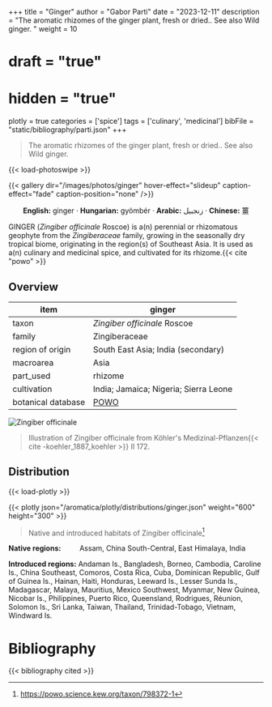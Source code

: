 +++
title = "Ginger"
author = "Gabor Parti"
date = "2023-12-11"
description = "The aromatic rhizomes of the ginger plant, fresh or dried.. See also Wild ginger. "
weight = 10
# draft = "true"
# hidden = "true"
plotly = true
categories = ['spice']
tags = ['culinary', 'medicinal']
bibFile = "static/bibliography/parti.json"
+++

>The aromatic rhizomes of the ginger plant, fresh or dried.. See also Wild ginger.  [<i class="fab fa-wikipedia-w"></i>](https://en.wikipedia.org/wiki/Ginger)

{{< load-photoswipe >}}

{{< gallery dir="/images/photos/ginger" hover-effect="slideup" caption-effect="fade" caption-position="none" />}}

<center>

**English:** ginger · **Hungarian:** gyömbér · **Arabic:** <span class="arabic-text" dir="rtl">زنجبيل</span> · **Chinese:** <span class="traditional-chinese-text">薑</span>

</center>

GINGER (*Zingiber officinale* Roscoe) is a(n) perennial or rhizomatous geophyte from the *Zingiberaceae* family, growing in the seasonally dry tropical biome, originating in the region(s) of Southeast Asia. It is used as a(n) culinary and medicinal spice, and cultivated for its rhizome.{{< cite "powo" >}}

## Overview

|       item       |                       ginger                      |
|------------------|---------------------------------------------------|
|       taxon      |            *Zingiber officinale* Roscoe           |
|      family      |                   Zingiberaceae                   |
| region of origin |         South East Asia; India (secondary)        |
|     macroarea    |                        Asia                       |
|     part_used    |                      rhizome                      |
|    cultivation   |       India; Jamaica; Nigeria; Sierra Leone       |
|botanical database|[POWO](https://powo.science.kew.org/taxon/798372-1)|

![Zingiber officinale](/images/illustrations/ginger.png?width=40rem "Illustration of Zingiber officinale from Köhler's Medizinal-Pflanzen")

>Illustration of Zingiber officinale from Köhler's Medizinal-Pflanzen{{< cite -koehler_1887_koehler >}} II 172.

## Distribution

{{< load-plotly >}}

{{< plotly json="/aromatica/plotly/distributions/ginger.json" weight="600" height="300" >}}

>Native and introduced habitats of Zingiber officinale[^powo]

[^powo]: https://powo.science.kew.org/taxon/798372-1

<p style="text-align:left;">

**Native regions:** &ensp; &ensp; &ensp; Assam, China South-Central, East Himalaya, India

**Introduced regions:** Andaman Is., Bangladesh, Borneo, Cambodia, Caroline Is., China Southeast, Comoros, Costa Rica, Cuba, Dominican Republic, Gulf of Guinea Is., Hainan, Haiti, Honduras, Leeward Is., Lesser Sunda Is., Madagascar, Malaya, Mauritius, Mexico Southwest, Myanmar, New Guinea, Nicobar Is., Philippines, Puerto Rico, Queensland, Rodrigues, Réunion, Solomon Is., Sri Lanka, Taiwan, Thailand, Trinidad-Tobago, Vietnam, Windward Is.

</p>



# Bibliography

{{< bibliography cited >}}

